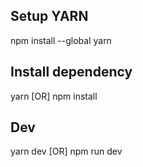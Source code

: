 ## Setup YARN

npm install --global yarn

## Install dependency

yarn [OR] npm install

## Dev

yarn dev [OR] npm run dev
